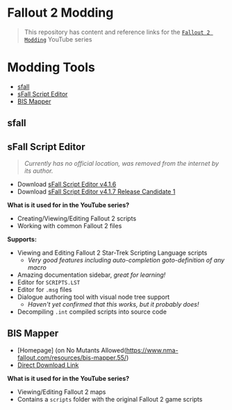 # Fallout 2 Modding

> This repository has content and reference links for the
> [`Fallout 2 Modding`](https://www.youtube.com/channel/UCaXcQAZOaLVuruo-5R4YmHA) YouTube series

# Modding Tools

- [sfall](#sfall)
- [sFall Script Editor](#sfall-script-editor)
- [BIS Mapper](#bis-mapper)

## sfall

## sFall Script Editor

> _Currently has no official location, was removed from the internet by its author._

- Download [sFall Script Editor v4.1.6](https://drive.google.com/file/d/1FfRbKX1sdY8aBpnUCZ0ncHr9FAj5GnAg/view)
- Download [sFall Script Editor v4.1.7 Release Candidate 1](https://github.com/F3mic/F3mic.github.io/raw/main/Fallout%20sFall%20Script%20Editor%20v4.1.7.RC1.rar)

**What is it used for in the YouTube series?**
- Creating/Viewing/Editing Fallout 2 scripts
- Working with common Fallout 2 files

**Supports:**
- Viewing and Editing Fallout 2 Star-Trek Scripting Language scripts
  - _Very good features including auto-completion goto-definition of any macro_
- Amazing documentation sidebar, _great for learning!_
- Editor for `SCRIPTS.LST`
- Editor for `.msg` files
- Dialogue authoring tool with visual node tree support
  - _Haven't yet confirmed that this works, but it probably does!_
- Decompiling `.int` compiled scripts into source code

## BIS Mapper

- [Homepage] (on No Mutants Allowed(https://www.nma-fallout.com/resources/bis-mapper.55/)
- [Direct Download Link](https://www.nma-fallout.com/resources/bis-mapper.55/download?version=57)

**What is it used for in the YouTube series?**
- Viewing/Editing Fallout 2 maps
- Contains a `scripts` folder with the original Fallout 2 game scripts
